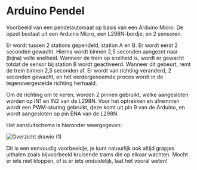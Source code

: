 # Arduino Pendel

Voorbeeld van een pendelautomaat op basis van een Arduino Micro. De opzet bestaat uit een Arduino Micro, een L298N-bordje, en 2 sensoren.

Er wordt tussen 2 stations gependeld, station A en B. Er wordt eerst 2 seconden gewacht. Hierna wordt binnen 2,5 seconden aangezet naar (bijna) volle snelheid. Wanneer de trein op snelheid is, wordt er gewacht totdat de sensor bij station B wordt geactiveerd. 
Wanneer dit gebeurt, remt de trein binnen 2,5 seconden af. Er wordt van richting veranderd, 2 seconden gewacht, en het eerdergenoemde proces wordt in de tegenovergestelde richting herhaald.

Om de richting om te keren, worden 2 pinnen gebruikt, welke aangesloten worden op IN1 en IN2 van de L298N. Voor het optrekken en afremmen wordt een PWM-sturing gebruikt, deze komt uit pin 9 van de Arduino, en wordt aangesloten op pin ENA van de L298N.

Het aansluitschema is hieronder weergegeven:

![Overzicht drawio (1)](https://user-images.githubusercontent.com/105547245/168430324-600f108f-6d3c-446d-8fce-a3e13f38e61f.png)

Dit is een eenvoudig voorbeeldje, je kunt natuurlijk ook altijd grapjes uithalen zoals bijvoorbeeld kruisende trams die op elkaar wachten. Mocht er iets niet kloppen, of is er iets onduidelijk, laat het vooral weten!
